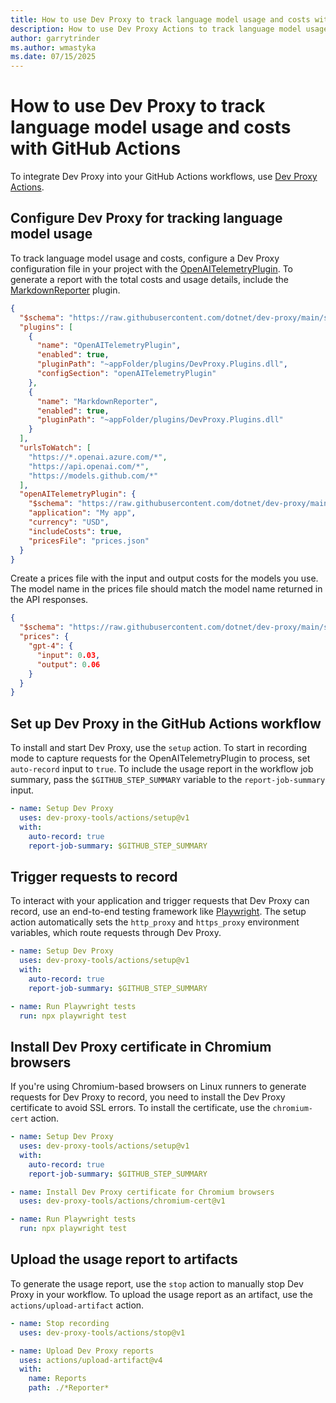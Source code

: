 ```yaml
---
title: How to use Dev Proxy to track language model usage and costs with GitHub Action workflows.
description: How to use Dev Proxy Actions to track language model usage and costs with GitHub Action workflows.
author: garrytrinder
ms.author: wmastyka
ms.date: 07/15/2025
---
```


# How to use Dev Proxy to track language model usage and costs with GitHub Actions

To integrate Dev Proxy into your GitHub Actions workflows, use [Dev Proxy Actions](https://github.com/marketplace/actions/dev-proxy-actions).

## Configure Dev Proxy for tracking language model usage

To track language model usage and costs, configure a Dev Proxy configuration file in your project with the [OpenAITelemetryPlugin](../technical-reference/openaitelemetryplugin.md). To generate a report with the total costs and usage details, include the [MarkdownReporter](../technical-reference/markdownreporter.md) plugin.

```json
{
  "$schema": "https://raw.githubusercontent.com/dotnet/dev-proxy/main/schemas/v0.29.2/devproxyrc.schema.json",
  "plugins": [
    {
      "name": "OpenAITelemetryPlugin",
      "enabled": true,
      "pluginPath": "~appFolder/plugins/DevProxy.Plugins.dll",
      "configSection": "openAITelemetryPlugin"
    },
    {
      "name": "MarkdownReporter",
      "enabled": true,
      "pluginPath": "~appFolder/plugins/DevProxy.Plugins.dll"
    }
  ],
  "urlsToWatch": [
    "https://*.openai.azure.com/*",
    "https://api.openai.com/*",
    "https://models.github.com/*"
  ],
  "openAITelemetryPlugin": {
    "$schema": "https://raw.githubusercontent.com/dotnet/dev-proxy/main/schemas/v0.29.2/openaitelemetryplugin.schema.json",
    "application": "My app",
    "currency": "USD",
    "includeCosts": true,
    "pricesFile": "prices.json"
  }
}
```

Create a prices file with the input and output costs for the models you use. The model name in the prices file should match the model name returned in the API responses.

```json
{
  "$schema": "https://raw.githubusercontent.com/dotnet/dev-proxy/main/schemas/v0.29.2/openaitelemetryplugin.pricesfile.schema.json",
  "prices": {
    "gpt-4": {
      "input": 0.03,
      "output": 0.06
    }
  }
}
```

## Set up Dev Proxy in the GitHub Actions workflow

To install and start Dev Proxy, use the `setup` action. To start in recording mode to capture requests for the OpenAITelemetryPlugin to process, set `auto-record` input to `true`. To include the usage report in the workflow job summary, pass the `$GITHUB_STEP_SUMMARY` variable to the `report-job-summary` input.

```yaml
- name: Setup Dev Proxy
  uses: dev-proxy-tools/actions/setup@v1
  with:
    auto-record: true
    report-job-summary: $GITHUB_STEP_SUMMARY
```

## Trigger requests to record

To interact with your application and trigger requests that Dev Proxy can record, use an end-to-end testing framework like [Playwright](https://playwright.dev/). The setup action automatically sets the `http_proxy` and `https_proxy` environment variables, which route requests through Dev Proxy.

```yaml
- name: Setup Dev Proxy
  uses: dev-proxy-tools/actions/setup@v1
  with:
    auto-record: true
    report-job-summary: $GITHUB_STEP_SUMMARY

- name: Run Playwright tests
  run: npx playwright test
```

## Install Dev Proxy certificate in Chromium browsers

If you're using Chromium-based browsers on Linux runners to generate requests for Dev Proxy to record, you need to install the Dev Proxy certificate to avoid SSL errors. To install the certificate, use the `chromium-cert` action.

```yaml
- name: Setup Dev Proxy
  uses: dev-proxy-tools/actions/setup@v1
  with:
    auto-record: true
    report-job-summary: $GITHUB_STEP_SUMMARY

- name: Install Dev Proxy certificate for Chromium browsers
  uses: dev-proxy-tools/actions/chromium-cert@v1

- name: Run Playwright tests
  run: npx playwright test
```

## Upload the usage report to artifacts

To generate the usage report, use the `stop` action to manually stop Dev Proxy in your workflow. To upload the usage report as an artifact, use the `actions/upload-artifact` action.

```yaml
- name: Stop recording
  uses: dev-proxy-tools/actions/stop@v1

- name: Upload Dev Proxy reports
  uses: actions/upload-artifact@v4
  with:
    name: Reports
    path: ./*Reporter*
```
